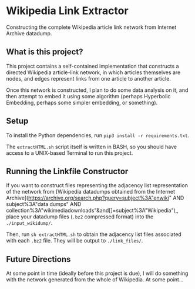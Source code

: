 # Wikipedia Link Extractor

Constructing the complete Wikipedia article link network from Internet Archive datadump.

## What is this project?

This project contains a self-contained implementation that constructs a directed Wikipedia article-link network, in which articles themselves are nodes, and edges represent links from one article to another article.

Once this network is constructed, I plan to do some data analysis on it, and then attempt to embed it using some algorithm (perhaps Hyperbolic Embedding, perhaps some simpler embedding, or something).

## Setup

To install the Python dependencies, run
`pip3 install -r requirements.txt`.

The `extractHTML.sh` script itself is written in BASH, so you should have access to a UNIX-based Terminal to run this project.

## Running the Linkfile Constructor

If you want to construct files representing the adjacency list representation of the network from [Wikipedia datadumps obtained from the Internet Archive](https://archive.org/search.php?query=subject%3A"enwiki" AND subject%3A"data dumps" AND collection%3A"wikimediadownloads"&and[]=subject%3A"Wikipedia"),, place your datadump files (`.bz2` compressed format) into the `./input_wikidump/`.

Then, run `sh extractHTML.sh` to obtain the adjacency list files associated with each `.bz2` file. They will be output to `./link_files/`.

## Future Directions

At some point in time (ideally before this project is due), I will do something with the network generated from the whole of Wikipedia. At some point...
